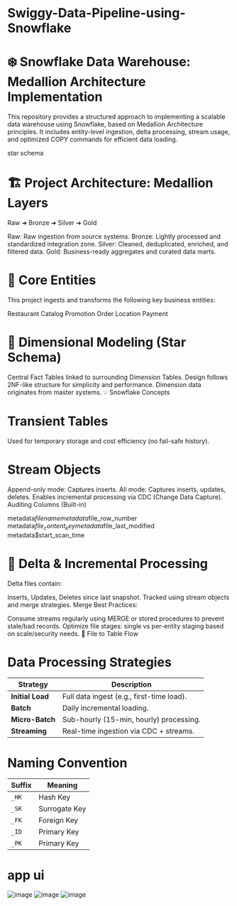 # Swiggy-Data-Pipeline-using-Snowflake
# ❄️ Snowflake Data Warehouse: Medallion Architecture Implementation

This repository provides a structured approach to implementing a scalable data warehouse using Snowflake, based on Medallion Architecture principles. It includes entity-level ingestion, delta processing, stream usage, and optimized COPY commands for efficient data loading.

star schema



# 🏗️ Project Architecture: Medallion Layers

Raw ➜ Bronze ➜ Silver ➜ Gold

Raw: Raw ingestion from source systems.
Bronze: Lightly processed and standardized integration zone.
Silver: Cleaned, deduplicated, enriched, and filtered data.
Gold: Business-ready aggregates and curated data marts.

# 🧩 Core Entities

This project ingests and transforms the following key business entities:

Restaurant
Catalog
Promotion
Order
Location
Payment
# 🌟 Dimensional Modeling (Star Schema)

Central Fact Tables linked to surrounding Dimension Tables.
Design follows 2NF-like structure for simplicity and performance.
Dimension data originates from master systems.
💡 Snowflake Concepts

# Transient Tables

Used for temporary storage and cost efficiency (no fail-safe history).
# Stream Objects

Append-only mode: Captures inserts.
All mode: Captures inserts, updates, deletes.
Enables incremental processing via CDC (Change Data Capture).
Auditing Columns (Built-in)

metadata$filename
metadata$file_row_number
metadata$file_content_key
metadata$file_last_modified
metadata$start_scan_time
# 🔄 Delta & Incremental Processing

Delta files contain:

Inserts, Updates, Deletes since last snapshot.
Tracked using stream objects and merge strategies.
Merge Best Practices:

Consume streams regularly using MERGE or stored procedures to prevent stale/bad records.
Optimize file stages: single vs per-entity staging based on scale/security needs.
📂 File to Table Flow

# Data Processing Strategies

| Strategy         | Description                               |
| ---------------- | ----------------------------------------- |
| **Initial Load** | Full data ingest (e.g., first-time load). |
| **Batch**        | Daily incremental loading.                |
| **Micro-Batch**  | Sub-hourly (15-min, hourly) processing.   |
| **Streaming**    | Real-time ingestion via CDC + streams.    |

# Naming Convention

| Suffix | Meaning       |
| ------ | ------------- |
| `_HK`  | Hash Key      |
| `_SK`  | Surrogate Key |
| `_FK`  | Foreign Key   |
| `_ID`  | Primary Key   |
| `_PK`  | Primary Key   |
# app ui
![image](https://github.com/user-attachments/assets/a6b6f8cd-6ec6-4a96-a5d3-a680a01bd51a)
![image](https://github.com/user-attachments/assets/ca182587-fd1c-4d2b-891f-94b71f2e4493)
![image](https://github.com/user-attachments/assets/59edf81c-15d3-4291-8373-bf94b7164854)
